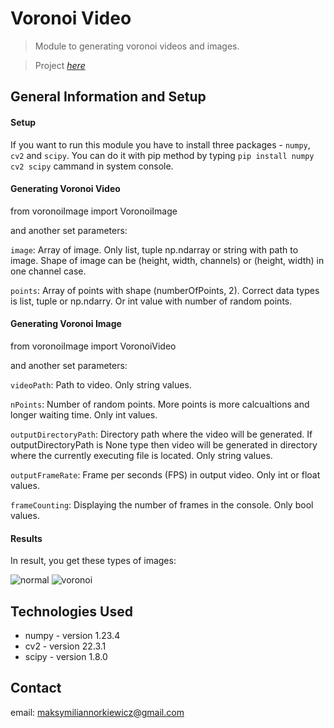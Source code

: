 # Voronoi Video
> Module to generating voronoi videos and images.

> Project [_here_](https://github.com/Skamlo/VoronoiVideo)


## General Information and Setup

#### Setup
If you want to run this module you have to install three packages - `numpy`, `cv2` and `scipy`. You can do it with pip method by typing `pip install numpy cv2 scipy` cammand in system console.

#### Generating Voronoi Video
from voronoiImage import VoronoiImage

and another set parameters:

`image`: Array of image. Only list, tuple np.ndarray or string with path to image. Shape of image can be (height, width, channels) or (height, width) in one channel case.

`points`: Array of points with shape (numberOfPoints, 2). Correct data types is list, tuple or np.ndarry. Or int value with number of random points.


#### Generating Voronoi Image
from voronoiImage import VoronoiVideo

and another set parameters:

`videoPath`: Path to video. Only string values.

`nPoints`: Number of random points. More points is more calcualtions and longer waiting time. Only int values.

`outputDirectoryPath`: Directory path where the video will be generated. If outputDirectoryPath is None type then video will be generated in directory where the currently executing file is located. Only string values.

`outputFrameRate`: Frame per seconds (FPS) in output video. Only int or float values.

`frameCounting`: Displaying the number of frames in the console. Only bool values.


#### Results
In result, you get these types of images:

<!-- image source: https://commons.wikimedia.org/wiki/File:Girl_with_a_Pearl_Earring.jpg -->
![normal](img/The_Girl_With_The_Pearl_Earring.png.png)
![voronoi](img/The_Girl_With_The_Pearl_Earring_5000nPts.png.png)


## Technologies Used
- numpy - version 1.23.4
- cv2 - version 22.3.1
- scipy - version 1.8.0


## Contact
email: maksymiliannorkiewicz@gmail.com
